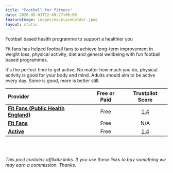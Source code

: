 ```yaml
---
title: "Football for fitness"
date: 2020-09-01T12:49:27+06:00
featureImage: images/ma/placeholder.jpeg
layout: static
---
```


Football based health programme to support a healthier you

Fit fans has helped football fans to achieve long-term improvement in weight loss, physical activity, diet and general wellbeing with fun football based programmes.

It's the perfect time to get active. No matter how much you do, physical activity is good for your body and mind. Adults should aim to be active every day. Some is good, more is better still.

| Provider      | Free or Paid  |  Trustpilot Score  |
| :-----------          | :--------------:      |  :--------------:         |
| [**Fit Fans (Public Health England)**](https://www.efl.com/news/2020/november/how-the-fit-fans-programme-is-changing-lives-for-the-better/) | Free | [1.4](https://uk.trustpilot.com/review/www.efl.com) | 
| [**Fit Fans**](https://www.efltrust.com/mens-health-month-how-fit-fans-is-providing-benefits-beyond-weight-loss/) | Free | N/A
| [**Active**](https://www.active.com/fitness/articles/5-fun-activities-to-help-you-get-fit) | Free | [1.4](https://uk.trustpilot.com/review/active.com) | 
  

<br/><br/>

*This post contains affiliate links. If you use these links to buy something we may
earn a commission. Thanks.*






